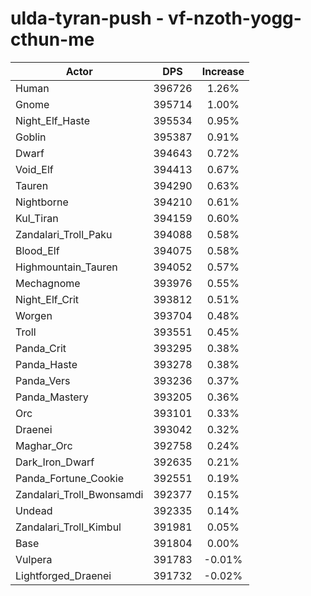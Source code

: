# ulda-tyran-push - vf-nzoth-yogg-cthun-me
| Actor | DPS | Increase |
|---|:---:|:---:|
|Human|396726|1.26%|
|Gnome|395714|1.00%|
|Night_Elf_Haste|395534|0.95%|
|Goblin|395387|0.91%|
|Dwarf|394643|0.72%|
|Void_Elf|394413|0.67%|
|Tauren|394290|0.63%|
|Nightborne|394210|0.61%|
|Kul_Tiran|394159|0.60%|
|Zandalari_Troll_Paku|394088|0.58%|
|Blood_Elf|394075|0.58%|
|Highmountain_Tauren|394052|0.57%|
|Mechagnome|393976|0.55%|
|Night_Elf_Crit|393812|0.51%|
|Worgen|393704|0.48%|
|Troll|393551|0.45%|
|Panda_Crit|393295|0.38%|
|Panda_Haste|393278|0.38%|
|Panda_Vers|393236|0.37%|
|Panda_Mastery|393205|0.36%|
|Orc|393101|0.33%|
|Draenei|393042|0.32%|
|Maghar_Orc|392758|0.24%|
|Dark_Iron_Dwarf|392635|0.21%|
|Panda_Fortune_Cookie|392551|0.19%|
|Zandalari_Troll_Bwonsamdi|392377|0.15%|
|Undead|392335|0.14%|
|Zandalari_Troll_Kimbul|391981|0.05%|
|Base|391804|0.00%|
|Vulpera|391783|-0.01%|
|Lightforged_Draenei|391732|-0.02%|
